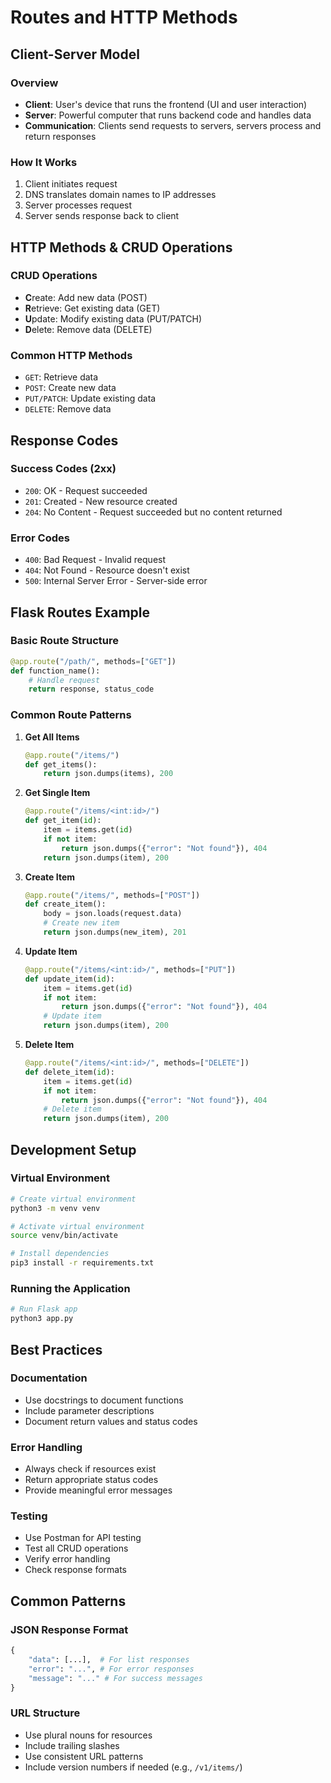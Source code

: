 # Routes and HTTP Methods

## Client-Server Model

### Overview
- **Client**: User's device that runs the frontend (UI and user interaction)
- **Server**: Powerful computer that runs backend code and handles data
- **Communication**: Clients send requests to servers, servers process and return responses

### How It Works
1. Client initiates request
2. DNS translates domain names to IP addresses
3. Server processes request
4. Server sends response back to client

## HTTP Methods & CRUD Operations

### CRUD Operations
- **C**reate: Add new data (POST)
- **R**etrieve: Get existing data (GET)
- **U**pdate: Modify existing data (PUT/PATCH)
- **D**elete: Remove data (DELETE)

### Common HTTP Methods
- `GET`: Retrieve data
- `POST`: Create new data
- `PUT/PATCH`: Update existing data
- `DELETE`: Remove data

## Response Codes

### Success Codes (2xx)
- `200`: OK - Request succeeded
- `201`: Created - New resource created
- `204`: No Content - Request succeeded but no content returned

### Error Codes
- `400`: Bad Request - Invalid request
- `404`: Not Found - Resource doesn't exist
- `500`: Internal Server Error - Server-side error

## Flask Routes Example

### Basic Route Structure
```python
@app.route("/path/", methods=["GET"])
def function_name():
    # Handle request
    return response, status_code
```

### Common Route Patterns
1. **Get All Items**
   ```python
   @app.route("/items/")
   def get_items():
       return json.dumps(items), 200
   ```

2. **Get Single Item**
   ```python
   @app.route("/items/<int:id>/")
   def get_item(id):
       item = items.get(id)
       if not item:
           return json.dumps({"error": "Not found"}), 404
       return json.dumps(item), 200
   ```

3. **Create Item**
   ```python
   @app.route("/items/", methods=["POST"])
   def create_item():
       body = json.loads(request.data)
       # Create new item
       return json.dumps(new_item), 201
   ```

4. **Update Item**
   ```python
   @app.route("/items/<int:id>/", methods=["PUT"])
   def update_item(id):
       item = items.get(id)
       if not item:
           return json.dumps({"error": "Not found"}), 404
       # Update item
       return json.dumps(item), 200
   ```

5. **Delete Item**
   ```python
   @app.route("/items/<int:id>/", methods=["DELETE"])
   def delete_item(id):
       item = items.get(id)
       if not item:
           return json.dumps({"error": "Not found"}), 404
       # Delete item
       return json.dumps(item), 200
   ```

## Development Setup

### Virtual Environment
```bash
# Create virtual environment
python3 -m venv venv

# Activate virtual environment
source venv/bin/activate

# Install dependencies
pip3 install -r requirements.txt
```

### Running the Application
```bash
# Run Flask app
python3 app.py
```

## Best Practices

### Documentation
- Use docstrings to document functions
- Include parameter descriptions
- Document return values and status codes

### Error Handling
- Always check if resources exist
- Return appropriate status codes
- Provide meaningful error messages

### Testing
- Use Postman for API testing
- Test all CRUD operations
- Verify error handling
- Check response formats

## Common Patterns

### JSON Response Format
```python
{
    "data": [...],  # For list responses
    "error": "...", # For error responses
    "message": "..." # For success messages
}
```

### URL Structure
- Use plural nouns for resources
- Include trailing slashes
- Use consistent URL patterns
- Include version numbers if needed (e.g., `/v1/items/`) 